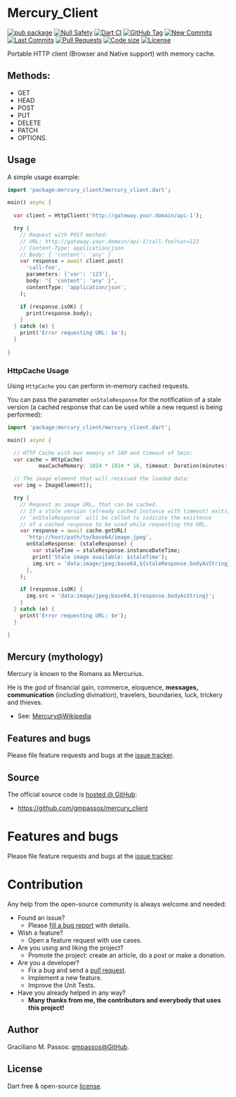 # Mercury_Client

[![pub package](https://img.shields.io/pub/v/mercury_client.svg?logo=dart&logoColor=00b9fc)](https://pub.dartlang.org/packages/mercury_client)
[![Null Safety](https://img.shields.io/badge/null-safety-brightgreen)](https://dart.dev/null-safety)
[![Dart CI](https://github.com/gmpassos/mercury_client/actions/workflows/dart.yml/badge.svg?branch=master)](https://github.com/gmpassos/mercury_client/actions/workflows/dart.yml)
[![GitHub Tag](https://img.shields.io/github/v/tag/gmpassos/mercury_client?logo=git&logoColor=white)](https://github.com/gmpassos/mercury_client/releases)
[![New Commits](https://img.shields.io/github/commits-since/gmpassos/mercury_client/latest?logo=git&logoColor=white)](https://github.com/gmpassos/mercury_client/network)
[![Last Commits](https://img.shields.io/github/last-commit/gmpassos/mercury_client?logo=git&logoColor=white)](https://github.com/gmpassos/mercury_client/commits/master)
[![Pull Requests](https://img.shields.io/github/issues-pr/gmpassos/mercury_client?logo=github&logoColor=white)](https://github.com/gmpassos/mercury_client/pulls)
[![Code size](https://img.shields.io/github/languages/code-size/gmpassos/mercury_client?logo=github&logoColor=white)](https://github.com/gmpassos/mercury_client)
[![License](https://img.shields.io/github/license/gmpassos/mercury_client?logo=open-source-initiative&logoColor=green)](https://github.com/gmpassos/mercury_client/blob/master/LICENSE)

Portable HTTP client (Browser and Native support) with memory cache. 

## Methods:

  - GET
  - HEAD
  - POST
  - PUT
  - DELETE
  - PATCH
  - OPTIONS.

## Usage

A simple usage example:

```dart
import 'package:mercury_client/mercury_client.dart';

main() async {
  
  var client = HttpClient('http://gateway.your.domain/api-1');

  try {
    // Request with POST method:
    // URL: http://gateway.your.domain/api-1/call-foo?var=123
    // Content-Type: application/json
    // Body: { 'content': 'any' }
    var response = await client.post(
      'call-foo',
      parameters: {'var': '123'},
      body: "{ 'content': 'any' }",
      contentType: 'application/json',
    );

    if (response.isOK) {
      print(response.body);
    }
  } catch (e) {
    print('Error requesting URL: $e');
  }
  
}
```

### HttpCache Usage

Using `HttpCache` you can perform in-memory cached requests.

You can pass the parameter `onStaleResponse` for the notification of a stale version
(a cached response that can be used while a new request is being performed):

```dart
import 'package:mercury_client/mercury_client.dart';

main() async {

  // HTTP Cache with max memory of 16M and timeout of 5min:
  var cache = HttpCache(
          maxCacheMemory: 1024 * 1024 * 16, timeout: Duration(minutes: 5));

  // The image element that will received the loaded data:
  var img = ImageElement();

  try {
    // Request an image URL, that can be cached.
    // If a stale version (already cached instance with timeout) exits,
    // `onStaleResponse` will be called to indicate the existence
    // of a cached response to be used while requesting the URL.
    var response = await cache.getURL(
      'http://host/path/to/base64/image.jpeg',
      onStaleResponse: (staleResponse) {
        var staleTime = staleResponse.instanceDateTime;
        print('Stale image available: $staleTime');
        img.src = 'data:image/jpeg;base64,${staleResponse.bodyAsString}';
      },
    );

    if (response.isOK) {
      img.src = 'data:image/jpeg;base64,${response.bodyAsString}';
    }
  } catch (e) {
    print('Error requesting URL: $e');
  }

}
```

## Mercury (mythology)

Mercury is known to the Romans as Mercurius.

He is the god of financial gain, commerce, eloquence, **messages, communication** (including divination), travelers, boundaries, luck, trickery and thieves.

- See: [Mercury@Wikipedia](https://en.wikipedia.org/wiki/Mercury_(mythology))

## Features and bugs

Please file feature requests and bugs at the [issue tracker][tracker].

## Source

The official source code is [hosted @ GitHub][github_mercury_client]:

- https://github.com/gmpassos/mercury_client

[github_mercury_client]: https://github.com/gmpassos/mercury_client

# Features and bugs

Please file feature requests and bugs at the [issue tracker][tracker].

# Contribution

Any help from the open-source community is always welcome and needed:
- Found an issue?
    - Please [fill a bug report][tracker] with details.
- Wish a feature?
    - Open a feature request with use cases.
- Are you using and liking the project?
    - Promote the project: create an article, do a post or make a donation.
- Are you a developer?
    - Fix a bug and send a [pull request][pull_request].
    - Implement a new feature.
    - Improve the Unit Tests.
- Have you already helped in any way?
    - **Many thanks from me, the contributors and everybody that uses this project!**


[tracker]: https://github.com/gmpassos/mercury_client/issues
[pull_request]: https://github.com/gmpassos/mercury_client/pulls

## Author

Graciliano M. Passos: [gmpassos@GitHub][github].

[github]: https://github.com/gmpassos

## License

Dart free & open-source [license](https://github.com/dart-lang/stagehand/blob/master/LICENSE).

